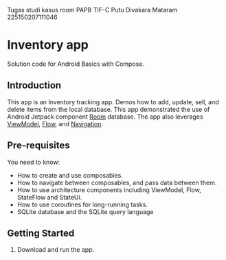 Tugas studi kasus room PAPB TIF-C
Putu Divakara Mataram
225150207111046

Inventory app
==================================

Solution code for Android Basics with Compose.

Introduction
------------

This app is an Inventory tracking app. Demos how to add, update, sell, and delete items from the local database.
This app demonstrated the use of Android Jetpack component [Room](https://developer.android.com/training/data-storage/room) database.
The app also leverages [ViewModel](https://developer.android.com/topic/libraries/architecture/viewmodel),
[Flow](https://developer.android.com/kotlin/flow),
and [Navigation](https://developer.android.com/topic/libraries/architecture/navigation/).

Pre-requisites
--------------

You need to know:
- How to create and use composables.
- How to navigate between composables, and pass data between them.
- How to use architecture components including ViewModel, Flow, StateFlow and StateUi.
- How to use coroutines for long-running tasks.
- SQLite database and the SQLite query language


Getting Started
---------------

1. Download and run the app.

